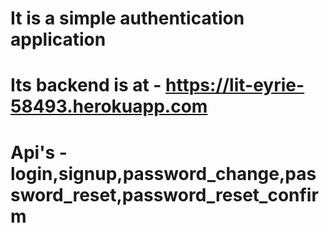 # It is a simple authentication application

# Its backend is at - https://lit-eyrie-58493.herokuapp.com

# Api's - login,signup,password_change,password_reset,password_reset_confirm